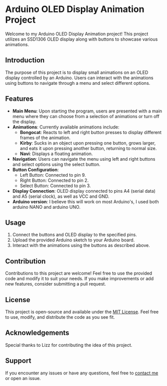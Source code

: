 # Arduino OLED Display Animation Project

Welcome to my Arduino OLED Display Animation project! This project utilizes an SSD1306 OLED display along with buttons to showcase various animations.

## Introduction

The purpose of this project is to display small animations on an OLED display controlled by an Arduino. Users can interact with the animations using buttons to navigate through a menu and select different options.

## Features

- **Main Menu**: Upon starting the program, users are presented with a main menu where they can choose from a selection of animations or turn off the display.
- **Animations**: Currently available animations include:
  - **Bongocat**: Reacts to left and right button presses to display different frames of the animation.
  - **Kirby**: Sucks in an object upon pressing one button, grows larger, and eats it upon pressing another button, returning to normal size.
  - **Navi**: Displays a floating animation.
- **Navigation**: Users can navigate the menu using left and right buttons and select options using the select button.
- **Button Configuration**:
  - Left Button: Connected to pin 9.
  - Right Button: Connected to pin 2.
  - Select Button: Connected to pin 3.
- **Display Connection**: OLED display connected to pins A4 (serial data) and A5 (serial clock), as well as VCC and GND.
- **Arduino version**: I believe this will work on most Arduino's, I used both arduino NANO and arduino UNO.

## Usage

1. Connect the buttons and OLED display to the specified pins.
2. Upload the provided Arduino sketch to your Arduino board.
3. Interact with the animations using the buttons as described above.

## Contribution

Contributions to this project are welcome! Feel free to use the provided code and modify it to suit your needs. If you make improvements or add new features, consider submitting a pull request.

## License

This project is open-source and available under the [MIT License](LICENSE). Feel free to use, modify, and distribute the code as you see fit.

## Acknowledgements

Special thanks to Lizz for contributing the idea of this project.

## Support

If you encounter any issues or have any questions, feel free to [contact me](mailto:jeffrey.cornillie@hotmail.com) or open an issue.

